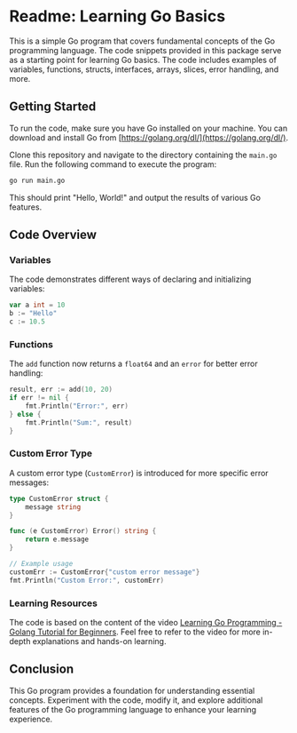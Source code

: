 
# Readme: Learning Go Basics

This is a simple Go program that covers fundamental concepts of the Go programming language. The code snippets provided in this package serve as a starting point for learning Go basics. The code includes examples of variables, functions, structs, interfaces, arrays, slices, error handling, and more.

## Getting Started

To run the code, make sure you have Go installed on your machine. You can download and install Go from [https://golang.org/dl/](https://golang.org/dl/).

Clone this repository and navigate to the directory containing the `main.go` file. Run the following command to execute the program:

```bash
go run main.go
```

This should print "Hello, World!" and output the results of various Go features.

## Code Overview

### Variables

The code demonstrates different ways of declaring and initializing variables:

```go
var a int = 10
b := "Hello"
c := 10.5
```

### Functions

The `add` function now returns a `float64` and an `error` for better error handling:

```go
result, err := add(10, 20)
if err != nil {
    fmt.Println("Error:", err)
} else {
    fmt.Println("Sum:", result)
}
```

### Custom Error Type

A custom error type (`CustomError`) is introduced for more specific error messages:

```go
type CustomError struct {
    message string
}

func (e CustomError) Error() string {
    return e.message
}

// Example usage
customErr := CustomError{"custom error message"}
fmt.Println("Custom Error:", customErr)
```

### Learning Resources

The code is based on the content of the video [Learning Go Programming - Golang Tutorial for Beginners](https://www.youtube.com/watch?v=un6ZyFkqFKo&t=11542s). Feel free to refer to the video for more in-depth explanations and hands-on learning.

## Conclusion

This Go program provides a foundation for understanding essential concepts. Experiment with the code, modify it, and explore additional features of the Go programming language to enhance your learning experience.
